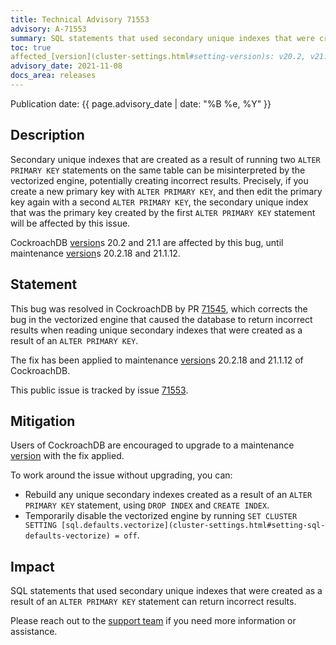```yaml
---
title: Technical Advisory 71553
advisory: A-71553
summary: SQL statements that used secondary unique indexes that were created as a result of an <code>ALTER PRIMARY KEY</code> statement can return incorrect results.
toc: true
affected_[version](cluster-settings.html#setting-version)s: v20.2, v21.1
advisory_date: 2021-11-08
docs_area: releases
---
```


Publication date: {{ page.advisory_date | date: "%B %e, %Y" }}

## Description

Secondary unique indexes that are created as a result of running two `ALTER PRIMARY KEY` statements on the same table can be misinterpreted by the vectorized engine, potentially creating incorrect results.
Precisely, if you create a new primary key with `ALTER PRIMARY KEY`, and then edit the primary key again with a second `ALTER PRIMARY KEY`, the secondary unique index that was the primary key created by the first `ALTER PRIMARY KEY` statement will be affected by this issue.

CockroachDB [version](cluster-settings.html#setting-version)s 20.2 and 21.1 are affected by this bug, until maintenance [version](cluster-settings.html#setting-version)s 20.2.18 and 21.1.12.

## Statement

This bug was resolved in CockroachDB by PR [71545](https://github.com/cockroachdb/cockroach/pull/71545), which corrects the bug in the vectorized engine that caused the database to return incorrect results when reading unique secondary indexes that were created as a result of an `ALTER PRIMARY KEY`.

The fix has been applied to maintenance [version](cluster-settings.html#setting-version)s 20.2.18 and 21.1.12 of CockroachDB.

This public issue is tracked by issue [71553](https://github.com/cockroachdb/cockroach/issues/71553).

## Mitigation

Users of CockroachDB are encouraged to upgrade to a maintenance [version](cluster-settings.html#setting-version) with the fix applied.

To work around the issue without upgrading, you can:

- Rebuild any unique secondary indexes created as a result of an `ALTER PRIMARY KEY` statement, using `DROP INDEX` and `CREATE INDEX`.
- Temporarily disable the vectorized engine by running `SET CLUSTER SETTING [sql.defaults.vectorize](cluster-settings.html#setting-sql-defaults-vectorize) = off`.

## Impact

SQL statements that used secondary unique indexes that were created as a result of an `ALTER PRIMARY KEY` statement can return incorrect results.

Please reach out to the [support team](https://support.cockroachlabs.com/) if you need more information or assistance.
